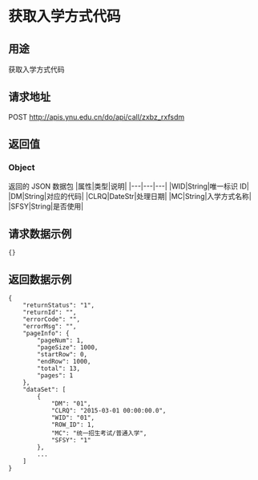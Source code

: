 # 获取入学方式代码

## 用途

获取入学方式代码

## 请求地址

POST http://apis.ynu.edu.cn/do/api/call/zxbz_rxfsdm

## 返回值

### Object

返回的 JSON 数据包
|属性|类型|说明|
|---|---|---|
|WID|String|唯一标识 ID|
|DM|String|对应的代码|
|CLRQ|DateStr|处理日期|
|MC|String|入学方式名称|
|SFSY|String|是否使用|

## 请求数据示例

```
{}
```

## 返回数据示例

```
{
    "returnStatus": "1",
    "returnId": "",
    "errorCode": "",
    "errorMsg": "",
    "pageInfo": {
        "pageNum": 1,
        "pageSize": 1000,
        "startRow": 0,
        "endRow": 1000,
        "total": 13,
        "pages": 1
    },
    "dataSet": [
        {
            "DM": "01",
            "CLRQ": "2015-03-01 00:00:00.0",
            "WID": "01",
            "ROW_ID": 1,
            "MC": "统一招生考试/普通入学",
            "SFSY": "1"
        },
        ...
    ]
}
```

